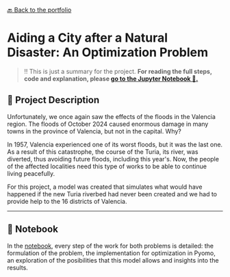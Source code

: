 [🔙 Back to the portfolio](https://jorcamar.github.io)

# Aiding a City after a Natural Disaster: An Optimization Problem

> ‼️ This is just a summary for the project. **For reading the full steps, code and explanation, please [go to the Jupyter Notebook 📙.](notebooks/optimization-aid.html)**


## 📖 Project Description

Unfortunately, we once again saw the effects of the floods in the Valencia region. The floods of October 2024 caused enormous damage in many towns in the province of Valencia, but not in the capital. Why?

In 1957, Valencia experienced one of its worst floods, but it was the last one. As a result of this catastrophe, the course of the Turia, its river, was diverted, thus avoiding future floods, including this year's. Now, the people of the affected localities need this type of works to be able to continue living peacefully.

For this project, a model was created that simulates what would have happened if the new Turia riverbed had never been created and we had to provide help to the 16 districts of Valencia.


---

## 📙 Notebook

In the [notebook](notebooks/optimization-aid.html), every step of the work for both problems is detailed: the formulation of the problem, the implementation for optimization in Pyomo, an exploration of the posibilities that this model allows and insights into the results.
